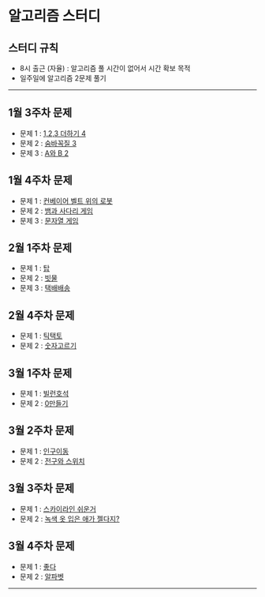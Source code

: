 # 알고리즘 스터디
## 스터디 규칙
- 8시 출근 (자율) : 알고리즘 풀 시간이 없어서 시간 확보 목적
- 일주일에 알고리즘 2문제 풀기

<hr>

## 1월 3주차 문제 
- 문제 1 : [1,2,3 더하기 4](https://www.acmicpc.net/problem/15989)
- 문제 2 : [숨바꼭질 3](https://www.acmicpc.net/problem/13549)
- 문제 3 : [A와 B 2](https://www.acmicpc.net/problem/12919)

## 1월 4주차 문제
- 문제 1 : [컨베이어 벨트 위의 로봇](https://www.acmicpc.net/problem/20055)
- 문제 2 : [뱀과 사다리 게임](https://www.acmicpc.net/problem/16928)
- 문제 3 : [문자열 게임](https://www.acmicpc.net/problem/20437)

## 2월 1주차 문제
- 문제 1 : [탑](https://www.acmicpc.net/problem/2493)
- 문제 2 : [빗물](https://www.acmicpc.net/problem/14719)
- 문제 3 : [택배배송](https://www.acmicpc.net/problem/5972)

## 2월 4주차 문제
- 문제 1 : [틱택토](https://www.acmicpc.net/problem/7682)
- 문제 2 : [숫자고르기](https://www.acmicpc.net/problem/2668)

## 3월 1주차 문제
- 문제 1 : [빌런호석](https://www.acmicpc.net/problem/22251)
- 문제 2 : [0만들기](https://www.acmicpc.net/problem/7490)

## 3월 2주차 문제
- 문제 1 : [인구이동](https://www.acmicpc.net/problem/16234)
- 문제 2 : [전구와 스위치](https://www.acmicpc.net/problem/2138)

## 3월 3주차 문제
- 문제 1 : [스카이라인 쉬운거](https://www.acmicpc.net/problem/1863)
- 문제 2 : [녹색 옷 입은 애가 젤다지?](https://www.acmicpc.net/problem/4485)

## 3월 4주차 문제
- 문제 1 : [좋다](https://www.acmicpc.net/problem/1253)
- 문제 2 : [알파벳](https://www.acmicpc.net/problem/1987)
<hr>

